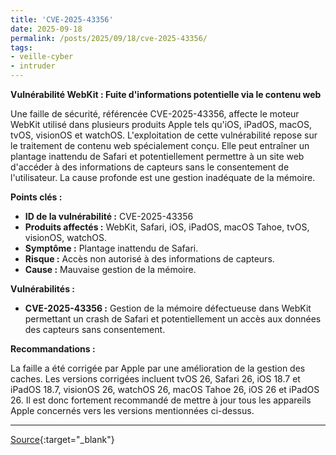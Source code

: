 ```yaml
---
title: 'CVE-2025-43356'
date: 2025-09-18
permalink: /posts/2025/09/18/cve-2025-43356/
tags:
- veille-cyber
- intruder
---
```

**Vulnérabilité WebKit : Fuite d'informations potentielle via le contenu web**

Une faille de sécurité, référencée CVE-2025-43356, affecte le moteur WebKit utilisé dans plusieurs produits Apple tels qu'iOS, iPadOS, macOS, tvOS, visionOS et watchOS. L'exploitation de cette vulnérabilité repose sur le traitement de contenu web spécialement conçu. Elle peut entraîner un plantage inattendu de Safari et potentiellement permettre à un site web d'accéder à des informations de capteurs sans le consentement de l'utilisateur. La cause profonde est une gestion inadéquate de la mémoire.

**Points clés :**

*   **ID de la vulnérabilité :** CVE-2025-43356
*   **Produits affectés :** WebKit, Safari, iOS, iPadOS, macOS Tahoe, tvOS, visionOS, watchOS.
*   **Symptôme :** Plantage inattendu de Safari.
*   **Risque :** Accès non autorisé à des informations de capteurs.
*   **Cause :** Mauvaise gestion de la mémoire.

**Vulnérabilités :**

*   **CVE-2025-43356 :** Gestion de la mémoire défectueuse dans WebKit permettant un crash de Safari et potentiellement un accès aux données des capteurs sans consentement.

**Recommandations :**

La faille a été corrigée par Apple par une amélioration de la gestion des caches. Les versions corrigées incluent tvOS 26, Safari 26, iOS 18.7 et iPadOS 18.7, visionOS 26, watchOS 26, macOS Tahoe 26, iOS 26 et iPadOS 26. Il est donc fortement recommandé de mettre à jour tous les appareils Apple concernés vers les versions mentionnées ci-dessus.

---
[Source](https://cvemon.intruder.io/cves/CVE-2025-43356){:target="_blank"}
